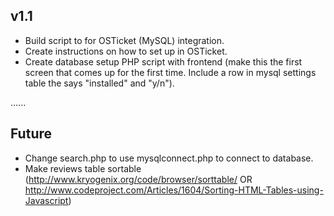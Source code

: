 v1.1
----

 - Build script to for OSTicket (MySQL) integration.
 - Create instructions on how to set up in OSTicket.
 - Create database setup PHP script with frontend (make this the first screen that comes up for the first time. Include a row in mysql settings table the says "installed" and "y/n").

......

Future
------
 
 - Change search.php to use mysqlconnect.php to connect to database.
 - Make reviews table sortable (http://www.kryogenix.org/code/browser/sorttable/ OR http://www.codeproject.com/Articles/1604/Sorting-HTML-Tables-using-Javascript)

